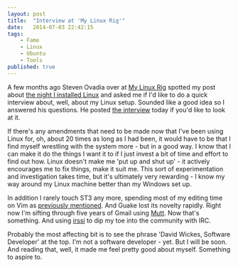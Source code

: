 ```yaml
---
layout: post
title:  "Interview at 'My Linux Rig'"
date:   2014-07-03 22:42:15
tags:
    - Fame
    - Linux
    - Ubuntu
    - Tools
published: true
---
```


A few months ago Steven Ovadia over at [My Linux Rig][MLR] spotted my post
about [the night I installed Linux][lateLinux] and asked me if I'd like to do a quick
interview about, well, about my Linux setup. Sounded like a good idea so
I answered his questions. He posted [the interview][interview] today if you'd
like to look at it.

If there's any amendments that need to be made now that I've been using Linux
for, oh, about 20 times as long as I had been, it would have to be that I find
myself wrestling with the system more - but in a good way. I know that I can
make it do the things I want it to if I just invest a bit of time and effort to
find out how. Linux doesn't make me 'put up and shut up' - it actively
encourages me to fix things, make it suit me. This sort of experimentation and
investigation takes time, but it's ultimately very rewarding - I know my way
around my Linux machine better than my Windows set up.

In addition I rarely touch ST3 any more, spending most of my editing time on
Vim as [previously mentioned][vim]. And Guake lost its novelty rapidly. Right now I'm
sifting through five years of Gmail using [Mutt][Mutt]. Now that's something.
And using [irssi][irssi] to dip my toe into the community with IRC.

Probably the most affecting bit is to see the phrase 'David Wickes, Software
Developer' at the top. I'm not a software developer - yet. But I will be soon.
And reading that, well, it made me feel pretty good about myself. Something to
aspire to.

[interview]: http://www.mylinuxrig.com/post/90468057902/the-linux-setup-david-wickes-software-developer
[MLR]: http://www.mylinuxrig.com/
[Mutt]: http://www.mutt.org/
[vim]: /posts/2014/6/14/vimmified!/
[lateLinux]: /posts/2014/4/29/late-in-the-day-linux/
[irssi]: http://irssi.org/
